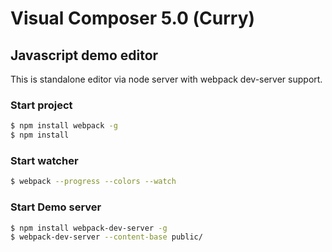 # Visual Composer 5.0 (Сurry)

## Javascript demo editor
This is standalone editor via node server with webpack dev-server support.


### Start project
```sh
$ npm install webpack -g
$ npm install
```

### Start watcher
```sh
$ webpack --progress --colors --watch
```

### Start Demo server

```sh
$ npm install webpack-dev-server -g
$ webpack-dev-server --content-base public/
```